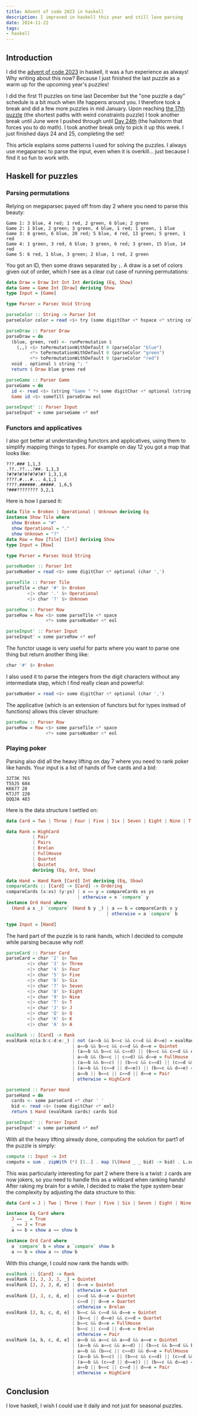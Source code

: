 ```yaml
---
title: Advent of code 2023 in haskell
description: I improved in haskell this year and still love parsing
date: 2024-11-22
tags:
- haskell
---
```


## Introduction

I did the [advent of code 2023](https://adventofcode.com/2023) in haskell, it was a fun experience as always! Why writing about this now? Because I just finished the last puzzle as a warm up for the upcoming year's puzzles!

I did the first 11 puzzles on time last December but the "one puzzle a day" schedule is a bit much when life happens around you. I therefore took a break and did a few more puzzles in mid January. Upon reaching [the 17th puzzle](https://adventofcode.com/2023/day/17) (the shortest paths with weird constraints puzzle) I took another break until June were I pushed through until [Day 24th](https://adventofcode.com/2023/day/24) (the hailstorm that forces you to do math). I took another break only to pick it up this week. I just finished days 24 and 25, completing the set!

This article explains some patterns I used for solving the puzzles. I always use megaparsec to parse the input, even when it is overkill... just because I find it so fun to work with.

## Haskell for puzzles

### Parsing permutations

Relying on megaparsec payed off from day 2 where you need to parse this beauty:

```
Game 1: 3 blue, 4 red; 1 red, 2 green, 6 blue; 2 green
Game 2: 1 blue, 2 green; 3 green, 4 blue, 1 red; 1 green, 1 blue
Game 3: 8 green, 6 blue, 20 red; 5 blue, 4 red, 13 green; 5 green, 1 red
Game 4: 1 green, 3 red, 6 blue; 3 green, 6 red; 3 green, 15 blue, 14 red
Game 5: 6 red, 1 blue, 3 green; 2 blue, 1 red, 2 green
```

You got an ID, then some draws separated by `;`. A draw is a set of colors given out of order, which I see as a clear cut case of running permutations:

```haskell
data Draw = Draw Int Int Int deriving (Eq, Show)
data Game = Game Int [Draw] deriving Show
type Input = [Game]

type Parser = Parsec Void String

parseColor :: String -> Parser Int
parseColor color = read <$> try (some digitChar <* hspace <* string color <* optional (string ", "))

parseDraw :: Parser Draw
parseDraw = do
  (blue, green, red) <- runPermutation $
    (,,) <$> toPermutationWithDefault 0 (parseColor "blue")
         <*> toPermutationWithDefault 0 (parseColor "green")
         <*> toPermutationWithDefault 0 (parseColor "red")
  void . optional $ string "; "
  return $ Draw blue green red

parseGame :: Parser Game
parseGame = do
  id <- read <$> (string "Game " *> some digitChar <* optional (string ": "))
  Game id <$> someTill parseDraw eol

parseInput' :: Parser Input
parseInput' = some parseGame <* eof
```

### Functors and applicatives

I also got better at understanding functors and applicatives, using them to simplify mapping things to types. For example on day 12 you got a map that looks like:

```
???.### 1,1,3
.??..??...?##. 1,1,3
?#?#?#?#?#?#?#? 1,3,1,6
????.#...#... 4,1,1
????.######..#####. 1,6,5
?###???????? 3,2,1
```

Here is how I parsed it:

```haskell
data Tile = Broken | Operational | Unknown deriving Eq
instance Show Tile where
  show Broken = "#"
  show Operational = "."
  show Unknown = "?"
data Row = Row [Tile] [Int] deriving Show
type Input = [Row]

type Parser = Parsec Void String

parseNumber :: Parser Int
parseNumber = read <$> some digitChar <* optional (char ',')

parseTile :: Parser Tile
parseTile = char '#' $> Broken
        <|> char '.' $> Operational
        <|> char '?' $> Unknown

parseRow :: Parser Row
parseRow = Row <$> some parseTile <* space
               <*> some parseNumber <* eol

parseInput' :: Parser Input
parseInput' = some parseRow <* eof
```

The functor usage is very useful for parts where you want to parse one thing but return another thing like:

```haskell
char '#' $> Broken
```

I also used it to parse the integers from the digit characters without any intermediate step, which I find really clean and powerful:

```haskell
parseNumber = read <$> some digitChar <* optional (char ',')
```

The applicative (which is an extension of functors but for types instead of functions) allows this clever structure:

```haskell
parseRow :: Parser Row
parseRow = Row <$> some parseTile <* space
               <*> some parseNumber <* eol
```

### Playing poker

Parsing also did all the heavy lifting on day 7 where you need to rank poker like hands. Your input is a list of hands of five cards and a bid:

```
32T3K 765
T55J5 684
KK677 28
KTJJT 220
QQQJA 483
```

Here is the data structure I settled on:
```haskell
data Card = Two | Three | Four | Five | Six | Seven | Eight | Nine | T | J | Q | K | A deriving (Eq, Ord)

data Rank = HighCard
          | Pair
          | Pairs
          | Brelan
          | FullHouse
          | Quartet
          | Quintet
          deriving (Eq, Ord, Show)

data Hand = Hand Rank [Card] Int deriving (Eq, Show)
compareCards :: [Card] -> [Card] -> Ordering
compareCards (x:xs) (y:ys) | x == y = compareCards xs ys
                           | otherwise = x `compare` y
instance Ord Hand where
  (Hand a x _) `compare` (Hand b y _) | a == b = compareCards x y
                                      | otherwise = a `compare` b

type Input = [Hand]
```

The hard part of the puzzle is to rank hands, which I decided to compute while parsing because why not!
```haskell
parseCard :: Parser Card
parseCard = char '2' $> Two
        <|> char '3' $> Three
        <|> char '4' $> Four
        <|> char '5' $> Five
        <|> char '6' $> Six
        <|> char '7' $> Seven
        <|> char '8' $> Eight
        <|> char '9' $> Nine
        <|> char 'T' $> T
        <|> char 'J' $> J
        <|> char 'Q' $> Q
        <|> char 'K' $> K
        <|> char 'A' $> A

evalRank :: [Card] -> Rank
evalRank n@(a:b:c:d:e:_) | not (a<=b && b<=c && c<=d && d<=e) = evalRank $ L.sort n
                         | a==b && b==c && c==d && d==e = Quintet
                         | (a==b && b==c && c==d) || (b==c && c==d && d==e) = Quartet
                         | a==b && (b==c || c==d) && d==e = FullHouse
                         | (a==b && b==c) || (b==c && c==d) || (c==d && d==e) = Brelan
                         | (a==b && (c==d || d==e)) || (b==c && d==e) = Pairs
                         | a==b || b==c || c==d || d==e = Pair
                         | otherwise = HighCard

parseHand :: Parser Hand
parseHand = do
  cards <- some parseCard <* char ' '
  bid <- read <$> (some digitChar <* eol)
  return $ Hand (evalRank cards) cards bid

parseInput' :: Parser Input
parseInput' = some parseHand <* eof
```

With all the heavy lifting already done, computing the solution for part1 of the puzzle is simply:
```haskell
compute :: Input -> Int
compute = sum . zipWith (*) [1..] . map (\(Hand _ _ bid) -> bid) . L.sort
```

This was particularly interesting for part 2 where there is a twist: `J` cards are now jokers, so you need to handle this as a wildcard when ranking hands! After raking my brain for a while, I decided to make the type system bear the complexity by adjusting the data structure to this:

```haskell
data Card = J | Two | Three | Four | Five | Six | Seven | Eight | Nine | T | Q | K | A

instance Eq Card where
  J == _ = True
  _ == J = True
  a == b = show a == show b

instance Ord Card where
  a `compare` b = show a `compare` show b
  a <= b = show a <= show b
```

With this change, I could now rank the hands with:
```haskell
evalRank :: [Card] -> Rank
evalRank [J, J, J, J, _] = Quintet
evalRank [J, J, J, d, e] | d==e = Quintet
                         | otherwise = Quartet
evalRank [J, J, c, d, e] | c==d && d==e = Quintet
                         | c==d || d==e = Quartet
                         | otherwise = Brelan
evalRank [J, b, c, d, e] | b==c && c==d && d==e = Quintet
                         | (b==c || d==e) && c==d = Quartet
                         | b==c && d==e = FullHouse
                         | b==c || c==d || d==e = Brelan
                         | otherwise = Pair
evalRank [a, b, c, d, e] | a==b && a==c && a==d && a==e = Quintet
                         | (a==b && a==c && a==d) || (b==c && b==d && b==e) = Quartet
                         | a==b && (b==c || c==d) && d==e = FullHouse
                         | (a==b && b==c) || (b==c && c==d) || (c==d && d==e) = Brelan
                         | (a==b && (c==d || d==e)) || (b==c && d==e) = Pairs
                         | a==b || b==c || c==d || d==e = Pair
                         | otherwise = HighCard
```

## Conclusion

I love haskell, I wish I could use it daily and not just for seasonal puzzles.
